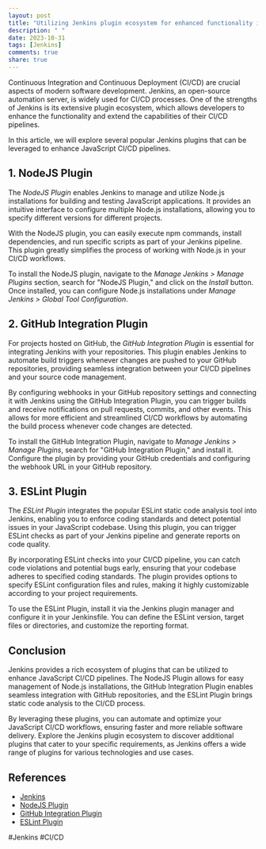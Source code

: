 ```yaml
---
layout: post
title: "Utilizing Jenkins plugin ecosystem for enhanced functionality in JavaScript CI/CD"
description: " "
date: 2023-10-31
tags: [Jenkins]
comments: true
share: true
---
```


Continuous Integration and Continuous Deployment (CI/CD) are crucial aspects of modern software development. Jenkins, an open-source automation server, is widely used for CI/CD processes. One of the strengths of Jenkins is its extensive plugin ecosystem, which allows developers to enhance the functionality and extend the capabilities of their CI/CD pipelines.

In this article, we will explore several popular Jenkins plugins that can be leveraged to enhance JavaScript CI/CD pipelines.

## 1. NodeJS Plugin

The *NodeJS Plugin* enables Jenkins to manage and utilize Node.js installations for building and testing JavaScript applications. It provides an intuitive interface to configure multiple Node.js installations, allowing you to specify different versions for different projects.

With the NodeJS plugin, you can easily execute npm commands, install dependencies, and run specific scripts as part of your Jenkins pipeline. This plugin greatly simplifies the process of working with Node.js in your CI/CD workflows.

To install the NodeJS plugin, navigate to the *Manage Jenkins > Manage Plugins* section, search for "NodeJS Plugin," and click on the *Install* button. Once installed, you can configure Node.js installations under *Manage Jenkins > Global Tool Configuration*.

## 2. GitHub Integration Plugin

For projects hosted on GitHub, the *GitHub Integration Plugin* is essential for integrating Jenkins with your repositories. This plugin enables Jenkins to automate build triggers whenever changes are pushed to your GitHub repositories, providing seamless integration between your CI/CD pipelines and your source code management.

By configuring webhooks in your GitHub repository settings and connecting it with Jenkins using the GitHub Integration Plugin, you can trigger builds and receive notifications on pull requests, commits, and other events. This allows for more efficient and streamlined CI/CD workflows by automating the build process whenever code changes are detected.

To install the GitHub Integration Plugin, navigate to *Manage Jenkins > Manage Plugins*, search for "GitHub Integration Plugin," and install it. Configure the plugin by providing your GitHub credentials and configuring the webhook URL in your GitHub repository.

## 3. ESLint Plugin

The *ESLint Plugin* integrates the popular ESLint static code analysis tool into Jenkins, enabling you to enforce coding standards and detect potential issues in your JavaScript codebase. Using this plugin, you can trigger ESLint checks as part of your Jenkins pipeline and generate reports on code quality.

By incorporating ESLint checks into your CI/CD pipeline, you can catch code violations and potential bugs early, ensuring that your codebase adheres to specified coding standards. The plugin provides options to specify ESLint configuration files and rules, making it highly customizable according to your project requirements.

To use the ESLint Plugin, install it via the Jenkins plugin manager and configure it in your Jenkinsfile. You can define the ESLint version, target files or directories, and customize the reporting format.

## Conclusion

Jenkins provides a rich ecosystem of plugins that can be utilized to enhance JavaScript CI/CD pipelines. The NodeJS Plugin allows for easy management of Node.js installations, the GitHub Integration Plugin enables seamless integration with GitHub repositories, and the ESLint Plugin brings static code analysis to the CI/CD process.

By leveraging these plugins, you can automate and optimize your JavaScript CI/CD workflows, ensuring faster and more reliable software delivery. Explore the Jenkins plugin ecosystem to discover additional plugins that cater to your specific requirements, as Jenkins offers a wide range of plugins for various technologies and use cases.

## References
- [Jenkins](https://www.jenkins.io/)
- [NodeJS Plugin](https://plugins.jenkins.io/nodejs/)
- [GitHub Integration Plugin](https://plugins.jenkins.io/github-integration/)
- [ESLint Plugin](https://plugins.jenkins.io/analysis-model-api/)

\#Jenkins #CI/CD